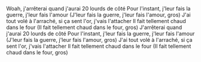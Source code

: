 <p>Woah, j'arrêterai quand j'aurai 20 lourds de côté
Pour l'instant, j'leur fais la guerre, j'leur fais l'amour
(J'leur fais la guerre, j'leur fais l'amour, gros)
J'ai tout volé à l'arraché, si ça sent l'or, j'vais l'attacher
Il fait tellement chaud dans le four
(Il fait tellement chaud dans le four, gros)
J'arrêterai quand j'aurai 20 lourds de côté
Pour l'instant, j'leur fais la guerre, j'leur fais l'amour
(J'leur fais la guerre, j'leur fais l'amour, gros)
J'ai tout volé à l'arraché, si ça sent l'or, j'vais l'attacher
Il fait tellement chaud dans le four
(Il fait tellement chaud dans le four, gros)</p>
